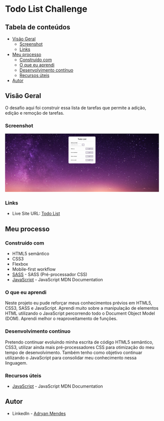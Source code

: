 # Todo List Challenge


## Tabela de conteúdos

- [Visão Geral](#visão-geral)
  - [Screenshot](#screenshot)
  - [Links](#links)
- [Meu processo](#meu-processo)
  - [Construído com](#construído-com)
  - [O que eu aprendi](#o-que-eu-aprendi)
  - [Desenvolvimento contínuo](#desenvolvimento-contínuo)
  - [Recursos úteis](#recursos-úteis)
- [Autor](#autor)


## Visão Geral

O desafio aqui foi construir essa lista de tarefas que permite a adição, edição e remoção de tarefas.


### Screenshot


![](/assets/img/screenshot.png)


### Links

- Live Site URL: [Todo List](https://todo-list-two-lyart.vercel.app/)


## Meu processo

### Construído com

- HTML5 semântico
- CSS3
- Flexbox
- Mobile-first workflow
- [SASS](https://sass-lang.com/) - SASS (Pré-processador CSS)
- [JavaScript](https://developer.mozilla.org/pt-BR/docs/Web/JavaScript) - JavaScript MDN Documentation


### O que eu aprendi

Neste projeto eu pude reforçar meus conhecimentos prévios em HTML5, CSS3, SASS e JavaScript. Aprendi muito sobre a manipulação de elementos HTML utilizando o JavaScript percorrendo todo o Document Object Model (DOM). Aprendi melhor o reaproveitamento de funções.

### Desenvolvimento contínuo

Pretendo continuar evoluindo minha escrita de código HTML5 semântico, CSS3, utilizar ainda mais pré-processadores CSS para otimização do meu tempo de desenvolvimento. Também tenho como objetivo continuar utilizando o JavaScript para consolidar meu conhecimento nessa linguagem.

### Recursos úteis

- [JavaScript](https://developer.mozilla.org/pt-BR/docs/Web/JavaScript) - JavaScript MDN Documentation

## Autor

- LinkedIn - [Adryan Mendes](https://www.linkedin.com/in/adryan-c%C3%A9sar-mendes-527248186/)
